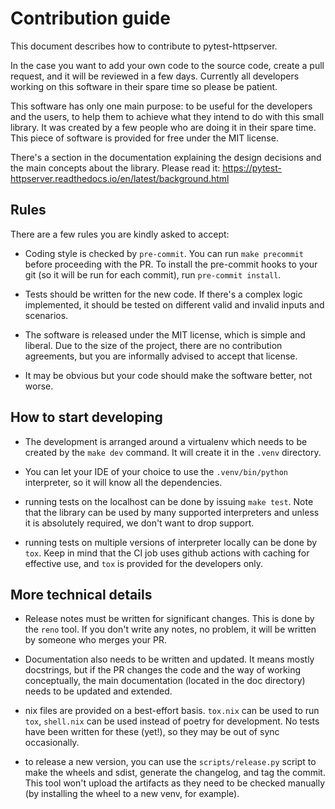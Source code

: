 # Contribution guide

This document describes how to contribute to pytest-httpserver.

In the case you want to add your own code to the source code, create a pull
request, and it will be reviewed in a few days. Currently all developers working
on this software in their spare time so please be patient.

This software has only one main purpose: to be useful for the developers and the
users, to help them to achieve what they intend to do with this small library.
It was created by a few people who are doing it in their spare time. This piece
of software is provided for free under the MIT license.

There's a section in the documentation explaining the design decisions and the main
concepts about the library. Please read it:
https://pytest-httpserver.readthedocs.io/en/latest/background.html


## Rules

There are a few rules you are kindly asked to accept:

* Coding style is checked by `pre-commit`. You can run `make precommit` before
  proceeding with the PR. To install the pre-commit hooks to your git (so it
  will be run for each commit), run `pre-commit install`.

* Tests should be written for the new code. If there's a complex logic
  implemented, it should be tested on different valid and invalid inputs and
  scenarios.

* The software is released under the MIT license, which is simple and liberal.
  Due to the size of the project, there are no contribution agreements, but you
  are informally advised to accept that license.

* It may be obvious but your code should make the software better, not worse.

## How to start developing

* The development is arranged around a virtualenv which needs to be created by
  the `make dev` command. It will create it in the `.venv` directory.

* You can let your IDE of your choice to use the `.venv/bin/python` interpreter,
  so it will know all the dependencies.

* running tests on the localhost can be done by issuing `make test`. Note that the
  library can be used by many supported interpreters and unless it is absolutely
  required, we don't want to drop support.

* running tests on multiple versions of interpreter locally can be done by
  `tox`. Keep in mind that the CI job uses github actions with caching for
  effective use, and `tox` is provided for the developers only.


## More technical details

* Release notes must be written for significant changes. This is done by
  the `reno` tool. If you don't write any notes, no problem, it will be written
  by someone who merges your PR.

* Documentation also needs to be written and updated. It means mostly
  docstrings, but if the PR changes the code and the way of working
  conceptually, the main documentation (located in the doc directory) needs to
  be updated and extended.

* nix files are provided on a best-effort basis. `tox.nix` can be used to run
  `tox`, `shell.nix` can be used instead of poetry for development. No tests
  have been written for these (yet!), so they may be out of sync occasionally.

* to release a new version, you can use the `scripts/release.py` script to make
  the wheels and sdist, generate the changelog, and tag the commit. This tool
  won't upload the artifacts as they need to be checked manually (by installing
  the wheel to a new venv, for example).
